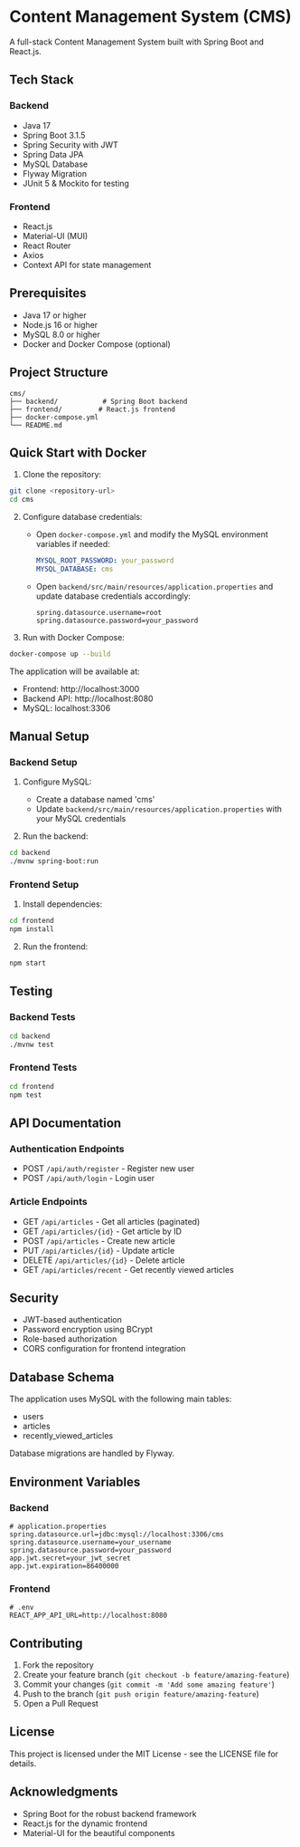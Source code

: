 # Content Management System (CMS)

A full-stack Content Management System built with Spring Boot and React.js.

## Tech Stack

### Backend
- Java 17
- Spring Boot 3.1.5
- Spring Security with JWT
- Spring Data JPA
- MySQL Database
- Flyway Migration
- JUnit 5 & Mockito for testing

### Frontend
- React.js
- Material-UI (MUI)
- React Router
- Axios
- Context API for state management

## Prerequisites

- Java 17 or higher
- Node.js 16 or higher
- MySQL 8.0 or higher
- Docker and Docker Compose (optional)

## Project Structure

```
cms/
├── backend/           # Spring Boot backend
├── frontend/         # React.js frontend
├── docker-compose.yml
└── README.md
```

## Quick Start with Docker

1. Clone the repository:
```bash
git clone <repository-url>
cd cms
```

2. Configure database credentials:
   - Open `docker-compose.yml` and modify the MySQL environment variables if needed:
     ```yaml
     MYSQL_ROOT_PASSWORD: your_password
     MYSQL_DATABASE: cms
     ```
   - Open `backend/src/main/resources/application.properties` and update database credentials accordingly:
     ```properties
     spring.datasource.username=root
     spring.datasource.password=your_password
     ```

3. Run with Docker Compose:
```bash
docker-compose up --build
```

The application will be available at:
- Frontend: http://localhost:3000
- Backend API: http://localhost:8080
- MySQL: localhost:3306

## Manual Setup

### Backend Setup

1. Configure MySQL:
   - Create a database named 'cms'
   - Update `backend/src/main/resources/application.properties` with your MySQL credentials

2. Run the backend:
```bash
cd backend
./mvnw spring-boot:run
```

### Frontend Setup

1. Install dependencies:
```bash
cd frontend
npm install
```

2. Run the frontend:
```bash
npm start
```

## Testing

### Backend Tests
```bash
cd backend
./mvnw test
```

### Frontend Tests
```bash
cd frontend
npm test
```

## API Documentation

### Authentication Endpoints
- POST `/api/auth/register` - Register new user
- POST `/api/auth/login` - Login user

### Article Endpoints
- GET `/api/articles` - Get all articles (paginated)
- GET `/api/articles/{id}` - Get article by ID
- POST `/api/articles` - Create new article
- PUT `/api/articles/{id}` - Update article
- DELETE `/api/articles/{id}` - Delete article
- GET `/api/articles/recent` - Get recently viewed articles

## Security

- JWT-based authentication
- Password encryption using BCrypt
- Role-based authorization
- CORS configuration for frontend integration

## Database Schema

The application uses MySQL with the following main tables:
- users
- articles
- recently_viewed_articles

Database migrations are handled by Flyway.

## Environment Variables

### Backend
```properties
# application.properties
spring.datasource.url=jdbc:mysql://localhost:3306/cms
spring.datasource.username=your_username
spring.datasource.password=your_password
app.jwt.secret=your_jwt_secret
app.jwt.expiration=86400000
```

### Frontend
```env
# .env
REACT_APP_API_URL=http://localhost:8080
```

## Contributing

1. Fork the repository
2. Create your feature branch (`git checkout -b feature/amazing-feature`)
3. Commit your changes (`git commit -m 'Add some amazing feature'`)
4. Push to the branch (`git push origin feature/amazing-feature`)
5. Open a Pull Request

## License

This project is licensed under the MIT License - see the LICENSE file for details.

## Acknowledgments

- Spring Boot for the robust backend framework
- React.js for the dynamic frontend
- Material-UI for the beautiful components 